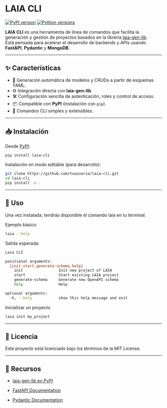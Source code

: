 # LAIA CLI

[![PyPI version](https://img.shields.io/pypi/v/laia-cli.svg)](https://pypi.org/project/laia-cli/)
[![Python versions](https://img.shields.io/pypi/pyversions/laia-cli.svg)](https://pypi.org/project/laia-cli/)

**LAIA CLI** es una herramienta de línea de comandos que facilita la generación y gestión de proyectos basados en la librería [laia-gen-lib](https://pypi.org/project/laia-gen-lib/).  
Está pensada para acelerar el desarrollo de backends y APIs usando **FastAPI**, **Pydantic** y **MongoDB**.

---

## ✨ Características

- 🚀 Generación automática de modelos y CRUDs a partir de esquemas YAML.  
- ⚙️ Integración directa con **laia-gen-lib**.  
- 🛠️ Configuración sencilla de autenticación, roles y control de acceso.  
- 📦 Compatible con **PyPI** (instalación con `pip`).  
- 🔧 Comandos CLI simples y extensibles.  

---

## 📥 Instalación

Desde [PyPI](https://pypi.org/project/laia-cli/):

```bash
pip install laia-cli
```

Instalación en modo editable (para desarrollo):

```bash
git clone https://github.com/tuusuario/laia-cli.git
cd laia-cli
pip install -e .
```

---

## 🚀 Uso

Una vez instalada, tendrás disponible el comando laia en tu terminal.

Ejemplo básico

```bash
laia --help
```

Salida esperada:

```bash
Laia CLI

positional arguments:
  {init,start,generate-schema,help}
    init                Init new project of LAIA
    start               Start existing LAIA project
    generate-schema     Generate new OpenAPI schema
    help                Help

optional arguments:
  -h, --help            show this help message and exit
```

Inicializar un proyecto

```bash
laia init my_project
```

---

## 📄 Licencia

Este proyecto está licenciado bajo los términos de la MIT License.

---

## 🔗 Recursos

- [laia-gen-lib en PyPI](https://pypi.org/project/laia-gen-lib)

- [FastAPI Documentation](https://fastapi.tiangolo.com/)

- [Pydantic Documentation](https://docs.pydantic.dev/latest/)
